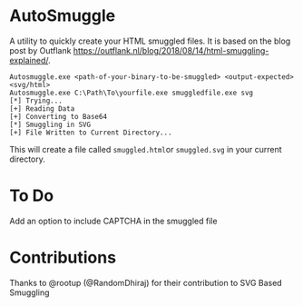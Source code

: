 # AutoSmuggle
A utility to quickly create your HTML smuggled files.
It is based on the blog post by Outflank https://outflank.nl/blog/2018/08/14/html-smuggling-explained/.

```
Autosmuggle.exe <path-of-your-binary-to-be-smuggled> <output-expected> <svg/html>
Autosmuggle.exe C:\Path\To\yourfile.exe smuggledfile.exe svg
[*] Trying...
[+] Reading Data
[+] Converting to Base64
[*] Smuggling in SVG
[+] File Written to Current Directory...
```  

This will create a file called `smuggled.html`or `smuggled.svg` in your current directory.


# To Do
Add an option to include CAPTCHA in the smuggled file

# Contributions
Thanks to @rootup (@RandomDhiraj) for their contribution to SVG Based Smuggling
